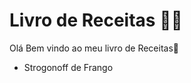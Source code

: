 # Livro de Receitas :man_cook: 

Olá Bem vindo ao meu livro de Receitas:wave:

- Strogonoff de Frango

